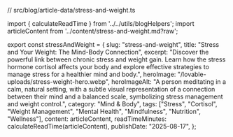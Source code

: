 // src/blog/article-data/stress-and-weight.ts

import { calculateReadTime } from '../../utils/blogHelpers';
import articleContent from '../content/stress-and-weight.md?raw';

export const stressAndWeight = {
  slug: "stress-and-weight",
  title: "Stress and Your Weight: The Mind-Body Connection",
  excerpt: "Discover the powerful link between chronic stress and weight gain. Learn how the stress hormone cortisol affects your body and explore effective strategies to manage stress for a healthier mind and body.",
  heroImage: "/lovable-uploads/stress-weight-hero.webp",
  heroImageAlt: "A person meditating in a calm, natural setting, with a subtle visual representation of a connection between their mind and a balanced scale, symbolizing stress management and weight control.",
  category: "Mind & Body",
  tags: ["Stress", "Cortisol", "Weight Management", "Mental Health", "Mindfulness", "Nutrition", "Wellness"],
  content: articleContent,
  readTimeMinutes: calculateReadTime(articleContent),
  publishDate: "2025-08-17",
};
